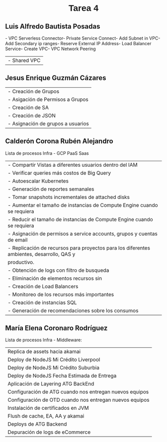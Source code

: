 <font face="Arial">
  <h1 align="center"><b>Tarea 4</b></h1>
</font>

## Luis Alfredo Bautista Posadas

<table>
<tr><td>- Shared VPC </tr></td>
</tr></td>- VPC Serverless Connector</tr></td>
</tr></td>- Private Service Connect</tr></td>
</tr></td>- Add Subnet in VPC</tr></td>
</tr></td>- Add Secondary ip ranges</tr></td>
</tr></td>- Reserve External IP Address</tr></td>
</tr></td>- Load Balancer Service</tr></td>
</tr></td>- Create VPC</tr></td>
</tr></td>- VPC Network Peering</tr></td>
</table>

## Jesus Enrique Guzmán Cázares

<table>
<tr><td>- Creación de Grupos </tr></td>
<tr><td>- Asigación de Permisos a Grupos </tr></td>
<tr><td>- Creación de SA </tr></td>
<tr><td>- Creación de JSON </tr></td>
<tr><td>- Asignación de grupos a usuarios </tr></td>
</table>


## Calderón Corona Rubén Alejandro
<p> Lista de procesos Infra - GCP PaaS Saas
<table>
 <tr><td>- Compartir Vistas a diferentes usuarios dentro del IAM </tr></td>
 <tr><td>- Verificar queries más costos de Big Query </tr></td>
 <tr><td>- Autoescalar Kubernetes </tr></td>
 <tr><td>- Generación de reportes semanales </tr></td>
 <tr><td>- Tomar snapshots incrementales de attached disks </tr></td>
 <tr><td>- Aumentar el tamaño de instancias de Compute Engine cuando se requiera </tr></td>
 <tr><td>- Reducir el tamaño de instancias de Compute Engine cuando se requiera </tr></td>
 <tr><td>- Asignación de permisos a service accounts, grupos y cuentas de email </tr></td>
 <tr><td>- Replicación de recursos para proyectos para los diferentes ambientes, desarrollo, QAS y <tr><td>productivo. </tr></td>
 <tr><td>- Obtención de logs con filtro de busqueda</tr></td>
 <tr><td>- Eliminación de elementos recursos sin </tr></td>
 <tr><td>- Creación de Load Balancers </tr></td>
 <tr><td>- Monitoreo de los recursos más importantes</tr></td>
 <tr><td>- Creación de instancias SQL</tr></td>
 <tr><td>- Generación de recomendaciones sobre los consumos</tr></td>



</table>

## María Elena Coronaro Rodríguez
<p> Lista de procesos Infra - Middleware: </p>
<table class="default">
    <tr> <td> Replica de assets hacia akamai </td> </tr>
    <tr> <td> Deploy de NodeJS Mi Crédito Liverpool </td> </tr>
    <tr> <td> Deploy de NodeJS Mi Crédito Suburbia </td> </tr>                          
    <tr> <td> Deploy de NodeJS Fecha Estimada de Entrega </td> </tr>
    <tr> <td> Aplicación de Layering ATG BackEnd </td> </tr>
    <tr> <td> Configuración de ATG cuando nos entregan nuevos equipos </td> </tr>
    <tr> <td> Configuración de OTD cuando nos entregan nuevos equipos </td> </tr>
    <tr> <td> Instalación de certificados en JVM </td> </tr>
    <tr> <td> Flush de cache, EA, AA y akamai </td> </tr>
    <tr> <td> Deploys de ATG Backend </td> </tr>
    <tr> <td> Depuración de logs de eCommerce </td> </tr>

</table>